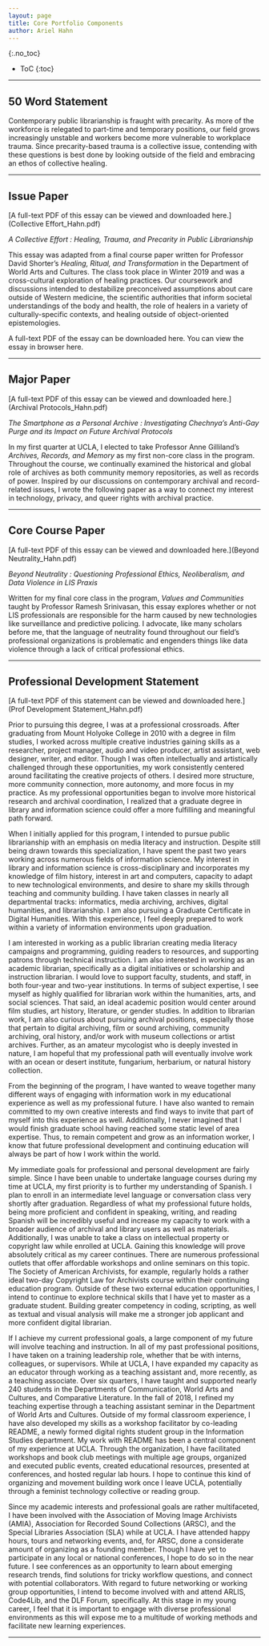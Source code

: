 ```yaml
---
layout: page
title: Core Portfolio Components
author: Ariel Hahn
---
```


{:.no_toc}

* ToC
{:toc}

---

## 50 Word Statement

Contemporary public librarianship is fraught with precarity. As more of the workforce is relegated to part-time and temporary positions, our field grows increasingly unstable and workers become more vulnerable to workplace trauma. Since precarity-based trauma is a collective issue, contending with these questions is best done by looking outside of the field and embracing an ethos of collective healing.

---

## Issue Paper

[A full-text PDF of this essay can be viewed and downloaded here.](Collective Effort_Hahn.pdf)

<i>A Collective Effort : Healing, Trauma, and Precarity in Public Librarianship </i>

This essay was adapted from a final course paper written for Professor David Shorter’s <i>Healing, Ritual, and Transformation</i> in the Department of World Arts and Cultures. The class took place in Winter 2019 and was a cross-cultural exploration of healing practices. Our coursework and discussions intended to destabilize preconceived assumptions about care outside of Western medicine, the scientific authorities that inform societal understandings of the body and health, the role of healers in a variety of culturally-specific contexts, and healing outside of object-oriented epistemologies.

A full-text PDF of the essay can be downloaded here. You can view the essay in browser here.   

---

## Major Paper 

[A full-text PDF of this essay can be viewed and downloaded here.](Archival Protocols_Hahn.pdf)

<i>The Smartphone as a Personal Archive : Investigating Chechnya’s Anti-Gay Purge and its Impact on Future Archival Protocols
</i>

In my first quarter at UCLA, I elected to take Professor Anne Gilliland’s <i>Archives, Records, and Memory</i> as my first non-core class in the program. Throughout the course, we continually examined the historical and global role of archives as both community memory repositories, as well as records of power. Inspired by our discussions on contemporary archival and record-related issues, I wrote the following paper as a way to connect my interest in technology, privacy, and queer rights with archival practice.  

---

## Core Course Paper  

[A full-text PDF of this essay can be viewed and downloaded here.](Beyond Neutrality_Hahn.pdf)

<i>Beyond Neutrality : Questioning Professional Ethics, Neoliberalism, and Data Violence in LIS Praxis</i>

Written for my final core class in the program, <i>Values and Communities</i> taught by Professor Ramesh Srinivasan, this essay explores whether or not LIS professionals are responsible for the harm caused by new technologies like surveillance and predictive policing. I advocate, like many scholars before me, that the language of neutrality found throughout our field’s professional organizations is problematic and engenders things like data violence through a lack of critical professional ethics.

---

## Professional Development Statement

[A full-text PDF of this statement can be viewed and downloaded here.](Prof Development Statement_Hahn.pdf)

Prior to pursuing this degree, I was at a professional crossroads. After graduating from Mount Holyoke College in 2010 with a degree in film studies, I worked across multiple creative industries gaining skills as a researcher, project manager, audio and video producer, artist assistant, web designer, writer, and editor. Though I was often intellectually and artistically challenged through these opportunities, my work consistently centered around facilitating the creative projects of others. I desired more structure, more community connection, more autonomy, and more focus in my practice. As my professional opportunities began to involve more historical research and archival coordination, I realized that a graduate degree in library and information science could offer a more fulfilling and meaningful path forward.
  
When I initially applied for this program, I intended to pursue public librarianship with an emphasis on media literacy and instruction. Despite still being drawn towards this specialization, I have spent the past two years working across numerous fields of information science. My interest in library and information science is cross-disciplinary and incorporates my knowledge of film history, interest in art and computers, capacity to adapt to new technological environments, and desire to share my skills through teaching and community building. I have taken classes in nearly all departmental tracks: informatics, media archiving, archives, digital humanities, and librarianship. I am also pursuing a Graduate Certificate in Digital Humanities. With this experience, I feel deeply prepared to work within a variety of information environments upon graduation.
  
I am interested in working as a public librarian creating media literacy campaigns and programming, guiding readers to resources, and supporting patrons through technical instruction. I am also interested in working as an academic librarian, specifically as a digital initiatives or scholarship and instruction librarian. I would love to support faculty, students, and staff, in both four-year and two-year institutions. In terms of subject expertise, I see myself as highly qualified for librarian work within the humanities, arts, and social sciences. That said, an ideal academic position would center around film studies, art history, literature, or gender studies. In addition to librarian work, I am also curious about pursuing archival positions, especially those that pertain to digital archiving, film or sound archiving, community archiving, oral history, and/or work with museum collections or artist archives. Further, as an amateur mycologist who is deeply invested in nature, I am hopeful that my professional path will eventually involve work with an ocean or desert institute, fungarium, herbarium, or natural history collection.
  
From the beginning of the program, I have wanted to weave together many different ways of engaging with information work in my educational experience as well as my professional future. I have also wanted to remain committed to my own creative interests and find ways to invite that part of myself into this experience as well. Additionally, I never imagined that I would finish graduate school having reached some static level of area expertise. Thus, to remain competent and grow as an information worker, I know that future professional development and continuing education will always be part of how I work within the world.
  
My immediate goals for professional and personal development are fairly simple. Since I have been unable to undertake language courses during my time at UCLA, my first priority is to further my understanding of Spanish. I plan to enroll in an intermediate level language or conversation class very shortly after graduation. Regardless of what my professional future holds, being more proficient and confident in speaking, writing, and reading Spanish will be incredibly useful and increase my capacity to work with a broader audience of archival and library users as well as materials. Additionally, I was unable to take a class on intellectual property or copyright law while enrolled at UCLA. Gaining this knowledge will prove absolutely critical as my career continues. There are numerous professional outlets that offer affordable workshops and online seminars on this topic. The Society of American Archivists, for example, regularly holds a rather ideal two-day Copyright Law for Archivists course within their continuing education program. Outside of these two external education opportunities, I intend to continue to explore technical skills that I have yet to master as a graduate student. Building greater competency in coding, scripting, as well as textual and visual analysis will make me a stronger job applicant and more confident digital librarian.
  
If I achieve my current professional goals, a large component of my future will involve teaching and instruction. In all of my past professional positions, I have taken on a training leadership role, whether that be with interns, colleagues, or supervisors. While at UCLA, I have expanded my capacity as an educator through working as a teaching assistant and, more recently, as a teaching associate. Over six quarters, I have taught and supported nearly 240 students in the Departments of Communication, World Arts and Cultures, and Comparative Literature. In the fall of 2018, I refined my teaching expertise through a teaching assistant seminar in the Department of World Arts and Cultures. Outside of my formal classroom experience, I have also developed my skills as a workshop facilitator by co-leading README, a newly formed digital rights student group in the Information Studies department. My work with README has been a central component of my experience at UCLA. Through the organization, I have facilitated workshops and book club meetings with multiple age groups, organized and executed public events, created educational resources, presented at conferences, and hosted regular lab hours. I hope to continue this kind of organizing and movement building work once I leave UCLA, potentially through a feminist technology collective or reading group.
  
Since my academic interests and professional goals are rather multifaceted, I have been involved with the Association of Moving Image Archivists (AMIA), Association for Recorded Sound Collections (ARSC), and the Special Libraries Association (SLA) while at UCLA. I have attended happy hours, tours and networking events, and, for ARSC, done a considerate amount of organizing as a founding member. Though I have yet to participate in any local or national conferences, I hope to do so in the near future. I see conferences as an opportunity to learn about emerging research trends, find solutions for tricky workflow questions, and connect with potential collaborators. With regard to future networking or working group opportunities, I intend to become involved with and attend ARLIS, Code4Lib, and the DLF Forum, specifically. At this stage in my young career, I feel that it is important to engage with diverse professional environments as this will expose me to a multitude of working methods and facilitate new learning experiences.

---
